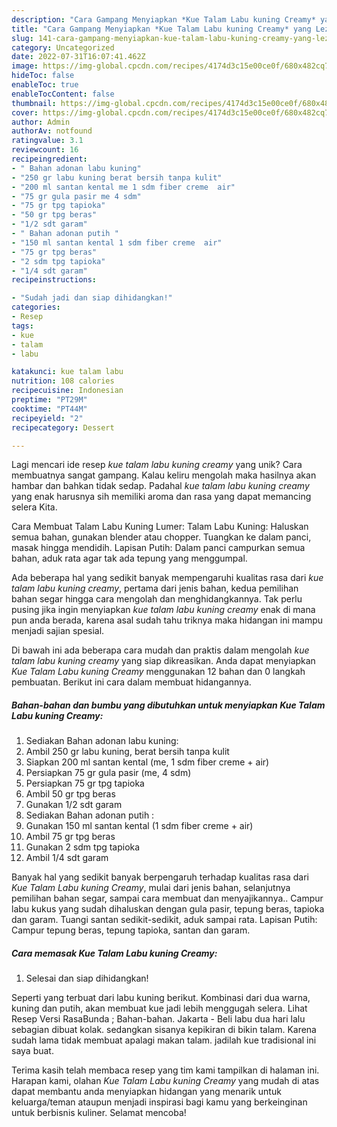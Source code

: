 ```yaml
---
description: "Cara Gampang Menyiapkan *Kue Talam Labu kuning Creamy* yang Lezat"
title: "Cara Gampang Menyiapkan *Kue Talam Labu kuning Creamy* yang Lezat"
slug: 141-cara-gampang-menyiapkan-kue-talam-labu-kuning-creamy-yang-lezat
category: Uncategorized
date: 2022-07-31T16:07:41.462Z
image: https://img-global.cpcdn.com/recipes/4174d3c15e00ce0f/680x482cq70/kue-talam-labu-kuning-creamy-foto-resep-utama.jpg
hideToc: false
enableToc: true
enableTocContent: false
thumbnail: https://img-global.cpcdn.com/recipes/4174d3c15e00ce0f/680x482cq70/kue-talam-labu-kuning-creamy-foto-resep-utama.jpg
cover: https://img-global.cpcdn.com/recipes/4174d3c15e00ce0f/680x482cq70/kue-talam-labu-kuning-creamy-foto-resep-utama.jpg
author: Admin
authorAv: notfound
ratingvalue: 3.1
reviewcount: 16
recipeingredient:
- " Bahan adonan labu kuning"
- "250 gr labu kuning berat bersih tanpa kulit"
- "200 ml santan kental me 1 sdm fiber creme  air"
- "75 gr gula pasir me 4 sdm"
- "75 gr tpg tapioka"
- "50 gr tpg beras"
- "1/2 sdt garam"
- " Bahan adonan putih "
- "150 ml santan kental 1 sdm fiber creme  air"
- "75 gr tpg beras"
- "2 sdm tpg tapioka"
- "1/4 sdt garam"
recipeinstructions:

- "Sudah jadi dan siap dihidangkan!"
categories:
- Resep
tags:
- kue
- talam
- labu

katakunci: kue talam labu 
nutrition: 108 calories
recipecuisine: Indonesian
preptime: "PT29M"
cooktime: "PT44M"
recipeyield: "2"
recipecategory: Dessert

---
```





Lagi mencari ide resep *kue talam labu kuning creamy* yang unik? Cara membuatnya sangat gampang. Kalau keliru mengolah maka hasilnya akan hambar dan bahkan tidak sedap. Padahal *kue talam labu kuning creamy* yang enak harusnya sih memiliki aroma dan rasa yang dapat memancing selera Kita.





Cara Membuat Talam Labu Kuning Lumer: Talam Labu Kuning: Haluskan semua bahan, gunakan blender atau chopper. Tuangkan ke dalam panci, masak hingga mendidih. Lapisan Putih: Dalam panci campurkan semua bahan, aduk rata agar tak ada tepung yang menggumpal.

Ada beberapa hal yang sedikit banyak mempengaruhi kualitas rasa dari *kue talam labu kuning creamy*, pertama dari jenis bahan, kedua pemilihan bahan segar hingga cara mengolah dan menghidangkannya. Tak perlu pusing jika ingin menyiapkan *kue talam labu kuning creamy* enak di mana pun anda berada, karena asal sudah tahu triknya maka hidangan ini mampu menjadi sajian spesial.






Di bawah ini ada beberapa cara mudah dan praktis dalam mengolah *kue talam labu kuning creamy* yang siap dikreasikan. Anda dapat menyiapkan *Kue Talam Labu kuning Creamy* menggunakan 12 bahan dan 0 langkah pembuatan. Berikut ini cara dalam membuat hidangannya.

<!--inarticleads1-->

##### Bahan-bahan dan bumbu yang dibutuhkan untuk menyiapkan *Kue Talam Labu kuning Creamy*:

1. Sediakan  Bahan adonan labu kuning:
1. Ambil 250 gr labu kuning, berat bersih tanpa kulit
1. Siapkan 200 ml santan kental (me, 1 sdm fiber creme + air)
1. Persiapkan 75 gr gula pasir (me, 4 sdm)
1. Persiapkan 75 gr tpg tapioka
1. Ambil 50 gr tpg beras
1. Gunakan 1/2 sdt garam
1. Sediakan  Bahan adonan putih :
1. Gunakan 150 ml santan kental (1 sdm fiber creme + air)
1. Ambil 75 gr tpg beras
1. Gunakan 2 sdm tpg tapioka
1. Ambil 1/4 sdt garam


Banyak hal yang sedikit banyak berpengaruh terhadap kualitas rasa dari *Kue Talam Labu kuning Creamy*, mulai dari jenis bahan, selanjutnya pemilihan bahan segar, sampai cara membuat dan menyajikannya.. Campur labu kukus yang sudah dihaluskan dengan gula pasir, tepung beras, tapioka dan garam. Tuangi santan sedikit-sedikit, aduk sampai rata. Lapisan Putih: Campur tepung beras, tepung tapioka, santan dan garam. 

<!--inarticleads2-->

##### Cara memasak *Kue Talam Labu kuning Creamy*:


1. Selesai dan siap dihidangkan!

Seperti yang terbuat dari labu kuning berikut. Kombinasi dari dua warna, kuning dan putih, akan membuat kue jadi lebih menggugah selera. Lihat Resep Versi RasaBunda ; Bahan-bahan. Jakarta - Beli labu dua hari lalu sebagian dibuat kolak. sedangkan sisanya kepikiran di bikin talam. Karena sudah lama tidak membuat apalagi makan talam. jadilah kue tradisional ini saya buat. 

Terima kasih telah membaca resep yang tim kami tampilkan di halaman ini. Harapan kami, olahan *Kue Talam Labu kuning Creamy* yang mudah di atas dapat membantu anda menyiapkan hidangan yang menarik untuk keluarga/teman ataupun menjadi inspirasi bagi kamu yang berkeinginan untuk berbisnis kuliner. Selamat mencoba!
